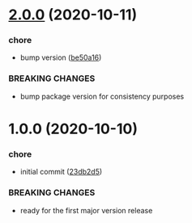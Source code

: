 # [2.0.0](https://github.com/lukaszbieniek/semantic-release-config/compare/v1.0.0...v2.0.0) (2020-10-11)


### chore

* bump version ([be50a16](https://github.com/lukaszbieniek/semantic-release-config/commit/be50a169d5ea29c43c92c3eb41f1f3a0a0fc748f))


### BREAKING CHANGES

* bump package version for consistency purposes

# 1.0.0 (2020-10-10)


### chore

* initial commit ([23db2d5](https://github.com/lukaszbieniek/semantic-release-config/commit/23db2d5c80c95e120671bb2fe97741a1a0133948))


### BREAKING CHANGES

* ready for the first major version release
